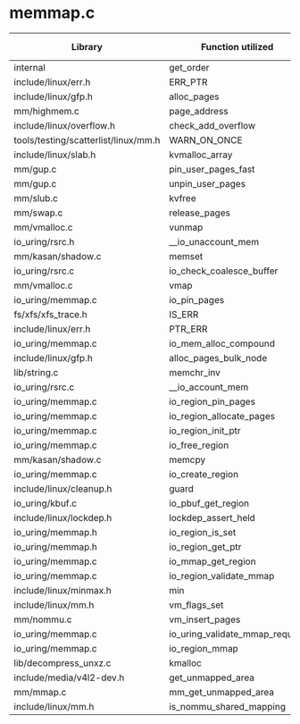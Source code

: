 # memmap.c

| Library | Function utilized | Time Used |
| - | - | - |
| internal | get_order | 1 |
| include/linux/err.h | ERR_PTR | 11 |
| include/linux/gfp.h | alloc_pages | 1 |
| mm/highmem.c | page_address | 2 |
| include/linux/overflow.h | check_add_overflow | 3 |
| tools/testing/scatterlist/linux/mm.h | WARN_ON_ONCE | 4 |
| include/linux/slab.h | kvmalloc_array | 2 |
| mm/gup.c | pin_user_pages_fast | 1 |
| mm/gup.c | unpin_user_pages | 2 |
| mm/slub.c | kvfree | 3 |
| mm/swap.c | release_pages | 2 |
| mm/vmalloc.c | vunmap | 1 |
| io_uring/rsrc.h | __io_unaccount_mem | 1 |
| mm/kasan/shadow.c | memset | 1 |
| io_uring/rsrc.c | io_check_coalesce_buffer | 1 |
| mm/vmalloc.c | vmap | 1 |
| io_uring/memmap.c | io_pin_pages | 1 |
| fs/xfs/xfs_trace.h | IS_ERR | 5 |
| include/linux/err.h | PTR_ERR | 3 |
| io_uring/memmap.c | io_mem_alloc_compound | 1 |
| include/linux/gfp.h | alloc_pages_bulk_node | 1 |
| lib/string.c | memchr_inv | 1 |
| io_uring/rsrc.c | __io_account_mem | 1 |
| io_uring/memmap.c | io_region_pin_pages | 1 |
| io_uring/memmap.c | io_region_allocate_pages | 1 |
| io_uring/memmap.c | io_region_init_ptr | 1 |
| io_uring/memmap.c | io_free_region | 1 |
| mm/kasan/shadow.c | memcpy | 2 |
| io_uring/memmap.c | io_create_region | 1 |
| include/linux/cleanup.h | guard | 4 |
| io_uring/kbuf.c | io_pbuf_get_region | 1 |
| include/linux/lockdep.h | lockdep_assert_held | 1 |
| io_uring/memmap.h | io_region_is_set | 1 |
| io_uring/memmap.h | io_region_get_ptr | 1 |
| io_uring/memmap.c | io_mmap_get_region | 2 |
| io_uring/memmap.c | io_region_validate_mmap | 1 |
| include/linux/minmax.h | min | 1 |
| include/linux/mm.h | vm_flags_set | 1 |
| mm/nommu.c | vm_insert_pages | 1 |
| io_uring/memmap.c | io_uring_validate_mmap_request | 3 |
| io_uring/memmap.c | io_region_mmap | 1 |
| lib/decompress_unxz.c | kmalloc | 1 |
| include/media/v4l2-dev.h | get_unmapped_area | 1 |
| mm/mmap.c | mm_get_unmapped_area | 1 |
| include/linux/mm.h | is_nommu_shared_mapping | 1 |
